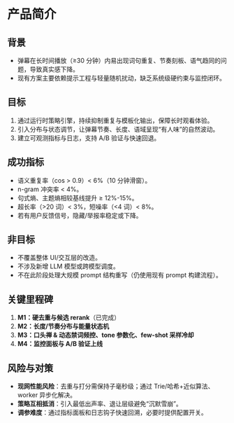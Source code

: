 # 产品简介

## 背景
- 弹幕在长时间播放（≥30 分钟）内易出现词句重复、节奏刻板、语气趋同的问题，导致真实感下降。
- 现有方案主要依赖提示工程与轻量随机扰动，缺乏系统级硬约束与监控闭环。

## 目标
1. 通过运行时策略引擎，持续抑制重复与模板化输出，保障长时观看体验。
2. 引入分布与状态调节，让弹幕节奏、长度、语域呈现“有人味”的自然波动。
3. 建立可观测指标与日志，支持 A/B 验证与快速回退。

## 成功指标
- 语义重复率（cos > 0.9）< 6%（10 分钟滑窗）。
- n-gram 冲突率 < 4%。
- 句式熵、主题熵相较基线提升 ≥ 12%-15%。
- 超长率（>20 词）< 3%，短噪率（<4 词）< 8%。
- 若有用户反馈信号，隐藏/举报率稳定或下降。

## 非目标
- 不覆盖整体 UI/交互层的改造。
- 不涉及新增 LLM 模型或跨模型调度。
- 不在此阶段处理大规模 prompt 结构重写（仍使用现有 prompt 构建流程）。

## 关键里程碑
1. **M1：硬去重与候选 rerank**（已完成）
2. **M2：长度/节奏分布与能量状态机**
3. **M3：口头禅 & 动态禁词频控、tone 参数化、few-shot 采样冷却**
4. **M4：监控面板与 A/B 验证上线**

## 风险与对策
- **现网性能风险**：去重与打分需保持子毫秒级；通过 Trie/哈希+近似算法、worker 异步化解决。
- **策略互相抵消**：引入最低出声率、退让层级避免“沉默雪崩”。
- **调参难度**：通过指标面板和日志钩子快速回溯，必要时提供配置开关。
